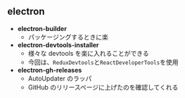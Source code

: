 ## electron

* **electron-builder**
  * パッケージングするときに楽
* **electron-devtools-installer**
  * 様々な devtools を楽に入れることができる
  * 今回は、`ReduxDevtools`と`ReactDeveloperTools`を使用
* **electron-gh-releases**
  * AutoUpdater のラッパ
  * GitHub のリリースページに上げたのを確認してくれる
